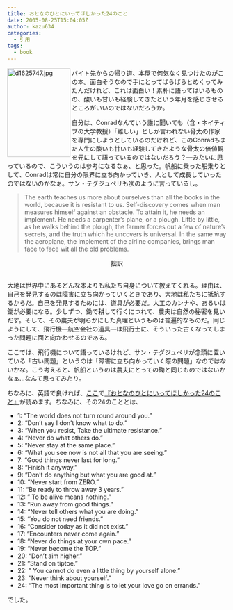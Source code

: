 ```yaml
---
title: おとなのひとにいってほしかった24のこと
date: 2005-08-25T15:04:05Z
author: kazu634
categories:
  - 引用
tags:
  - book
---
```

<div class="section">
<p>
<a href="https://www.amazon.co.jp/exec/obidos/ASIN/439641076X/ref%3Dase%5Frakugaki0a-22/249-0170639-2669919" onclick="__gaTracker('send', 'event', 'outbound-article', 'https://www.amazon.co.jp/exec/obidos/ASIN/439641076X/ref%3Dase%5Frakugaki0a-22/249-0170639-2669919', '');" target="_blank"><img width="145" align="left" alt="d1625747.jpg" src="http://image.blog.livedoor.jp/simoom634/imgs/d/1/d1625747.jpg" class="pict" height="204" border="0" /></a>
</p></p>

<p>
    バイト先からの帰り道、本屋で何気なく見つけたのがこの本。面白そうなので手にとってぱらぱらとめくってみたんだけれど、これは面白い！素朴に語ってはいるものの、酸いも甘いも経験してきたという年月を感じさせるところがいいのではないだろうか。
</p></p>

<p>
    自分は、Conradなんていう誰に聞いても（含・ネイティブの大学教授）「難しい」としか言われない骨太の作家を専門にしようとしているのだけれど、このConradもまた人生の酸いも甘いも経験してきたような骨太の価値観を元にして語っているのではないだろう？―みたいに思っているので、こういうのは参考になるなぁ、と思った。帆船に乗った船乗りとして、Conradは常に自分の限界に立ち向かっていき、人として成長していったのではないのかなぁ。サン・テグジュペリも次のように言っているし。
</p>

<p>
<blockquote>
      The earth teaches us more about ourselves than all the books in the world, because it is resistant to us. Self-discovery comes when man measures himself against an obstacle. To attain it, he needs an implement. He needs a carpenter&#8217;s plane, or a plough. Little by little, as he walks behind the plough, the farmer forces out a few of nature&#8217;s secrets, and the truth which he uncovers is universal. In the same way the aeroplane, the implement of the airline companies, brings man face to face wit all the old problems.</p>
</blockquote>

<p>
<blockquote>
</blockquote>

<p>
<center>
          拙訳
</center>

<br />大地は世界中にあるどんな本よりも私たち自身について教えてくれる。理由は、自己を発見するのは障害に立ち向かっていくときであり、大地は私たちに抵抗するからだ。自己を発見するためには、道具が必要だ。大工のカンナや、あるいは鋤が必要になる。少しずつ、鋤で耕して行くにつれて、農夫は自然の秘密を見いだす。そして、その農夫が明らかにした真理というものは普遍的なものだ。同じようにして、飛行機―航空会社の道具―は飛行士に、そういった古くなってしまった問題に面と向かわせるのである。
</p>
</p>

<p>
      ここでは、飛行機について語っているけれど、サン・テグジュペリが念頭に置いている「古い問題」というのは「障害に立ち向かっていく際の問題」なのではないかな。こう考えると、帆船というのは農夫にとっての鋤と同じものではないかなぁ…なんて思ってみたり。
</p>
</p>

<p>
    ちなみに、英語で良ければ、<a href="http://www.pion314.com/" onclick="__gaTracker('send', 'event', 'outbound-article', 'http://www.pion314.com/', 'ここ');" target="_blank">ここ</a>で<a href="https://www.amazon.co.jp/exec/obidos/ASIN/439641076X/ref%3Dase%5Frakugaki0a-22/249-0170639-2669919" onclick="__gaTracker('send', 'event', 'outbound-article', 'https://www.amazon.co.jp/exec/obidos/ASIN/439641076X/ref%3Dase%5Frakugaki0a-22/249-0170639-2669919', '『おとなのひとにいってほしかった24のこと』');" target="_blank">『おとなのひとにいってほしかった24のこと』</a>が読めます。ちなみに、その24のこととは、
</p>

<ul>
<li>
      1: &#8220;The world does not turn round around you.&#8221;
</li>
<li>
      2: &#8220;Don&#8217;t say I don&#8217;t know what to do.&#8221;
</li>
<li>
      3: &#8220;When you resist, Take the ultimate resistance.&#8221;
</li>
<li>
      4: &#8220;Never do what others do.&#8221;
</li>
<li>
      5: &#8220;Never stay at the same place.&#8221;
</li>
<li>
      6: &#8220;What you see now is not all that you are seeing.&#8221;
</li>
<li>
      7: &#8220;Good things never last for long.&#8221;
</li>
<li>
      8: &#8220;Finish it anyway.&#8221;
</li>
<li>
      9: &#8220;Don&#8217;t do anything but what you are good at.&#8221;
</li>
<li>
      10: &#8220;Never start from ZERO.&#8221;
</li>
<li>
      11: &#8220;Be ready to throw away 3 years.&#8221;
</li>
<li>
      12: &#8221; To be alive means nothing.&#8221;
</li>
<li>
      13: &#8220;Run away from good things.&#8221;
</li>
<li>
      14: &#8220;Never tell others what you are doing.&#8221;
</li>
<li>
      15: &#8220;You do not need friends.&#8221;
</li>
<li>
      16: &#8220;Consider today as it did not exist.&#8221;
</li>
<li>
      17: &#8220;Encounters never come again.&#8221;
</li>
<li>
      18: &#8220;Never do things at your own pace.&#8221;
</li>
<li>
      19: &#8220;Never become the TOP.&#8221;
</li>
<li>
      20: &#8220;Don&#8217;t aim higher.&#8221;
</li>
<li>
      21: &#8220;Stand on tiptoe.&#8221;
</li>
<li>
      22: &#8221; You cannot do even a little thing by yourself alone.&#8221;
</li>
<li>
      23: &#8220;Never think about yourself.&#8221;
</li>
<li>
      24: &#8220;The most important thing is to let your love go on errands.&#8221;
</li>
</ul>

<p>
    でした。
</p></p>
</div>
